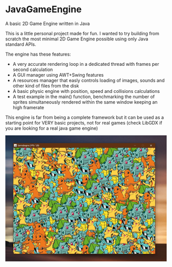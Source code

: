 # JavaGameEngine
A basic 2D Game Engine written in Java

This is a little personal project made for fun. I wanted to try building from scratch the most minimal 2D Game Engine possible using only Java standard APIs.

The engine has these features:
- A very accurate rendering loop in a dedicated thread with frames per second calculation
- A GUI manager using AWT+Swing features 
- A resources manager that easly controls loading of images, sounds and other kind of files from the disk
- A basic physic engine with position, speed and collisions calculations
- A test example in the main() function, benchmarking the number of sprites simultaneously rendered within the same window keeping an high framerate

This engine is far from being a complete framework but it can be used as a starting point for VERY basic projects, not for real games (check LibGDX if you are looking for a real java game engine)

![screenshot](https://raw.githubusercontent.com/Oneiros90/JavaGameEngine/master/screenshots/1.jpg)
